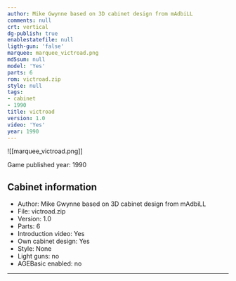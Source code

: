 ```yaml
---
author: Mike Gwynne based on 3D cabinet design from mAdbiLL
comments: null
crt: vertical
dg-publish: true
enablestatefile: null
ligth-gun: 'false'
marquee: marquee_victroad.png
md5sum: null
model: 'Yes'
parts: 6
rom: victroad.zip
style: null
tags:
- cabinet
- 1990
title: victroad
version: 1.0
video: 'Yes'
year: 1990
---
```


![[marquee_victroad.png]]

Game published year: 1990

## Cabinet information

- Author: Mike Gwynne based on 3D cabinet design from mAdbiLL
- File: victroad.zip
- Version: 1.0
- Parts: 6
- Introduction video: Yes
- Own cabinet design: Yes
- Style: None
- Light guns: no
- AGEBasic enabled: no

---
